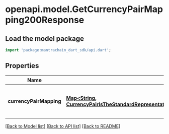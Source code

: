 # openapi.model.GetCurrencyPairMapping200Response

## Load the model package
```dart
import 'package:mantrachain_dart_sdk/api.dart';
```

## Properties
Name | Type | Description | Notes
------------ | ------------- | ------------- | -------------
**currencyPairMapping** | [**Map<String, CurrencyPairIsTheStandardRepresentationOfAPairOfAssetsWhereOneBaseIsPricedInTermsOfTheOtherQuote2>**](CurrencyPairIsTheStandardRepresentationOfAPairOfAssetsWhereOneBaseIsPricedInTermsOfTheOtherQuote2.md) | currency_pair_mapping is a mapping of the id representing the currency pair to the currency pair itself. | [optional] [default to const {}]

[[Back to Model list]](../README.md#documentation-for-models) [[Back to API list]](../README.md#documentation-for-api-endpoints) [[Back to README]](../README.md)


